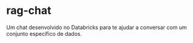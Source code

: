 # rag-chat
Um chat desenvolvido no Databricks para te ajudar a conversar com um conjunto específico de dados.
